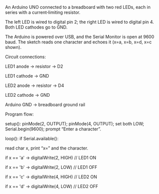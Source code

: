 An Arduino UNO connected to a breadboard with two red LEDs, each in series with a current‑limiting resistor.

The left LED is wired to digital pin 2; the right LED is wired to digital pin 4. Both LED cathodes go to GND.

The Arduino is powered over USB, and the Serial Monitor is open at 9600 baud. The sketch reads one character and echoes it (x=a, x=b, x=d, x=c shown).

Circuit connections:

LED1 anode → resistor → D2

LED1 cathode → GND

LED2 anode → resistor → D4

LED2 cathode → GND

Arduino GND → breadboard ground rail

Program flow:

setup(): pinMode(2, OUTPUT); pinMode(4, OUTPUT); set both LOW; Serial.begin(9600); prompt “Enter a character”.

loop(): if Serial.available():

read char x, print “x=” and the character.

if x == 'a' → digitalWrite(2, HIGH) // LED1 ON

if x == 'b' → digitalWrite(2, LOW) // LED1 OFF

if x == 'c' → digitalWrite(4, HIGH) // LED2 ON

if x == 'd' → digitalWrite(4, LOW) // LED2 OFF
